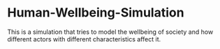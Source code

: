 # Human-Wellbeing-Simulation
This is a simulation that tries to model the wellbeing of society and how different actors with different characteristics affect it.
